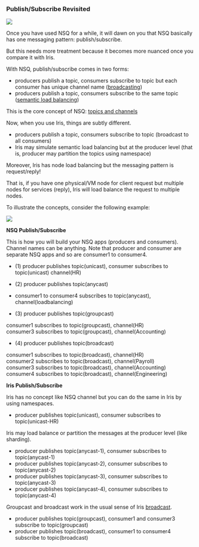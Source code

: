 ### Publish/Subscribe Revisited

<img src="https://itjumpstart.files.wordpress.com/2016/02/irismq.png">

Once you have used NSQ for a while, it will dawn on you that NSQ basically has one messaging pattern: publish/subscribe.

But this needs more treatment because it becomes more nuanced once you compare it with Iris.

With NSQ, publish/subscribe comes in two forms:

- producers publish a topic, consumers subscribe to topic but each consumer has unique channel name ([broadcasting](https://github.com/IrisMQ/book/blob/master/mq/nsqbroadcast.md))
- producers publish a topic, consumers subscribe to the same topic ([semantic load balancing](https://github.com/IrisMQ/book/blob/master/mq/nsqbalancing.md))

This is the core concept of NSQ: [topics and channels](https://github.com/IrisMQ/book/blob/master/mq/topics.md)

Now, when you use Iris, things are subtly different.

- producers publish a topic, consumers subscribe to topic (broadcast to all consumers)
- Iris may simulate semantic load balancing but at the producer level (that is, producer may partition the topics using namespace)

Moreover, Iris has node load balancing but the messaging pattern is request/reply!

That is, if you have one physical/VM node for client request but multiple nodes for services (reply), Iris will load balance the request to multiple nodes.

To illustrate the concepts, consider the following example:

<img src="https://itjumpstart.files.wordpress.com/2016/02/topics.png">

**NSQ Publish/Subscribe**

This is how you will build your NSQ apps (producers and consumers). Channel names can be anything. Note that producer and consumer are separate NSQ apps and so are consumer1 to consumer4.

- (1) producer publishes topic(unicast), consumer subscribes to topic(unicast) channel(HR)
- (2) producer publishes topic(anycast)

- consumer1 to consumer4 subscribes to topic(anycast), channel(loadbalancing)

- (3) producer publishes topic(groupcast) 

consumer1 subscribes to topic(groupcast), channel(HR) <br>
consumer3 subscribes to topic(groupcast), channel(Accounting) <br>

- (4) producer publishes topic(broadcast) 

consumer1 subscribes to topic(broadcast), channel(HR) <br>
consumer2 subscribes to topic(broadcast), channel(Payroll) <br>
consumer3 subscribes to topic(broadcast), channel(Accounting) <br>
consumer4 subscribes to topic(broadcast), channel(Engineering) <br>

**Iris Publish/Subscribe**

Iris has no concept like NSQ channel but you can do the same in Iris by using namespaces.

- producer publishes topic(unicast), consumer subscribes to topic(unicast-HR)

Iris may load balance or partition the messages at the producer level (like sharding).

- producer publishes topic(anycast-1), consumer subscribes to topic(anycast-1)
- producer publishes topic(anycast-2), consumer subscribes to topic(anycast-2)
- producer publishes topic(anycast-3), consumer subscribes to topic(anycast-3)
- producer publishes topic(anycast-4), consumer subscribes to topic(anycast-4)

Groupcast and broadcast work in the usual sense of Iris [broadcast](https://github.com/IrisMQ/book/blob/master/patterns/irisbroadcast.md).

- producer publishes topic(groupcast), consumer1 and consumer3 subscribe to topic(groupcast)
- producer publishes topic(broadcast), consumer1 to consumer4 subscribe to topic(broadcast)
